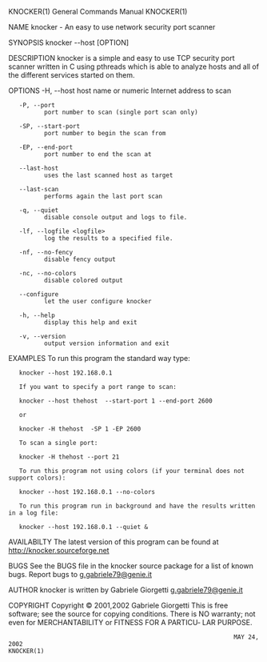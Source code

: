 KNOCKER(1)                                                    General Commands Manual                                                   KNOCKER(1)

NAME
       knocker - An easy to use network security port scanner

SYNOPSIS
       knocker --host <host> [OPTION]

DESCRIPTION
       knocker  is  a  simple  and easy to use TCP security port scanner written in C using pthreads which is able to analyze hosts and all of the
       different services started on them.

OPTIONS
       -H, --host
              host name or numeric Internet address to scan

       -P, --port
              port number to scan (single port scan only)

       -SP, --start-port
              port number to begin the scan from

       -EP, --end-port
              port number to end the scan at

       --last-host
              uses the last scanned host as target

       --last-scan
              performs again the last port scan

       -q, --quiet
              disable console output and logs to file.

       -lf, --logfile <logfile>
              log the results to a specified file.

       -nf, --no-fency
              disable fency output

       -nc, --no-colors
              disable colored output

       --configure
              let the user configure knocker

       -h, --help
              display this help and exit

       -v, --version
              output version information and exit

EXAMPLES
       To run this program the standard way type:

       knocker --host 192.168.0.1

       If you want to specify a port range to scan:

       knocker --host thehost  --start-port 1 --end-port 2600

       or

       knocker -H thehost  -SP 1 -EP 2600

       To scan a single port:

       knocker -H thehost --port 21

       To run this program not using colors (if your terminal does not support colors):

       knocker --host 192.168.0.1 --no-colors

       To run this program run in background and have the results written in a log file:

       knocker --host 192.168.0.1 --quiet &

AVAILABILTY
       The latest version of this program can be found at http://knocker.sourceforge.net

BUGS
       See the BUGS file in the knocker source package for a list of known bugs.  Report bugs to <g.gabriele79@genie.it>

AUTHOR
       knocker is written by Gabriele Giorgetti <g.gabriele79@genie.it>

COPYRIGHT
       Copyright © 2001,2002 Gabriele Giorgetti
       This is free software; see the source for copying conditions.  There is NO warranty; not even for MERCHANTABILITY or FITNESS FOR A PARTICU‐
       LAR PURPOSE.

                                                                   MAY 24, 2002                                                         KNOCKER(1)
